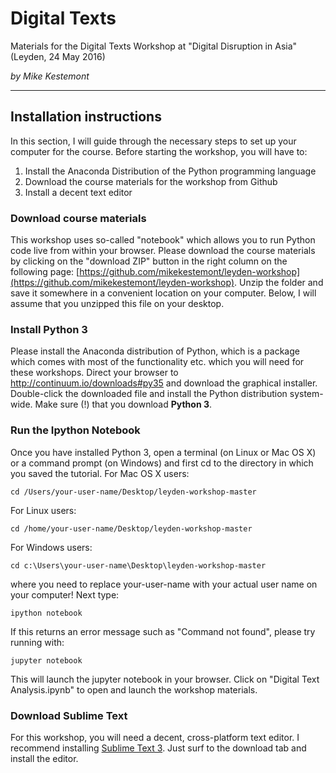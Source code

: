 # Digital Texts
Materials for the Digital Texts Workshop at "Digital Disruption in Asia" (Leyden, 24 May 2016)

*by Mike Kestemont*


---

## Installation instructions

In this section, I will guide through the necessary steps to set up your computer for the course. Before starting the workshop, you will have to:
1. Install the Anaconda Distribution of the Python programming language
2. Download the course materials for the workshop from Github
3. Install a decent text editor

### Download course materials

This workshop uses so-called "notebook" which allows you to run Python code live from within your browser. Please download the course materials by clicking on the "download ZIP" button in the right column on the following page: [https://github.com/mikekestemont/leyden-workshop](https://github.com/mikekestemont/leyden-workshop). Unzip the folder and save it somewhere in a convenient location on your computer. Below, I will assume that you unzipped this file on your desktop.

### Install Python 3

Please install the Anaconda distribution of Python, which is a package which comes with most of the functionality etc. which you will need for these workshops. Direct your browser to http://continuum.io/downloads#py35 and download the graphical installer. Double-click the downloaded file and install the Python distribution system-wide. Make sure (!) that you download **Python 3**.

### Run the Ipython Notebook

Once you have installed Python 3, open a terminal (on Linux or Mac OS X) or a command prompt (on Windows) and first cd to the directory in which you saved the tutorial. For Mac OS X users:

    cd /Users/your-user-name/Desktop/leyden-workshop-master

For Linux users:

    cd /home/your-user-name/Desktop/leyden-workshop-master

For Windows users:

    cd c:\Users\your-user-name\Desktop\leyden-workshop-master

where you need to replace your-user-name with your actual user name on your computer! Next type:

    ipython notebook

If this returns an error message such as "Command not found", please try running with:

    jupyter notebook

This will launch the jupyter notebook in your browser. Click on "Digital Text Analysis.ipynb" to open and launch the workshop materials.

### Download Sublime Text

For this workshop, you will need a decent, cross-platform text editor. I recommend installing [Sublime Text 3](www.sublimetext.com/3). Just surf to the download tab and install the editor.

